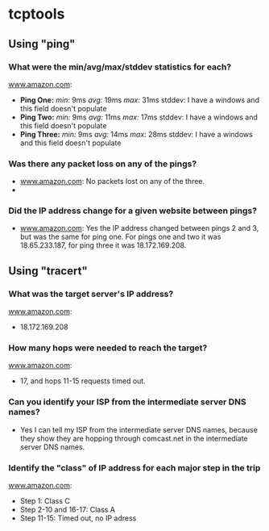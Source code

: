 # tcptools
## Using "ping"
### What were the min/avg/max/stddev statistics for each?
www.amazon.com:
* **Ping One:** *min:* 9ms *avg:* 19ms *max:* 31ms stddev: I have a windows and this field doesn't populate
* **Ping Two:** *min:* 9ms *avg:*  11ms *max:* 17ms stddev: I have a windows and this field doesn't populate
* **Ping Three:** *min:* 9ms *avg:* 14ms *max:* 28ms stddev: I have a windows and this field doesn't populate
### Was there any packet loss on any of the pings?
* www.amazon.com: No packets lost on any of the three.
* 
### Did the IP address change for a given website between pings?
* www.amazon.com: Yes the IP address changed between pings 2 and 3, but was the same for ping one. For pings one and two it was 18.65.233.187, for ping three it was 18.172.169.208.
## Using "tracert"
### What was the target server's IP address?
www.amazon.com:
* 18.172.169.208
### How many hops were needed to reach the target?
www.amazon.com:
* 17, and hops 11-15 requests timed out.
### Can you identify your ISP from the intermediate server DNS names?
* Yes I can tell my ISP from the intermediate server DNS names, because they show they are hopping through comcast.net in the intermediate server DNS names.
### Identify the "class" of IP address for each major step in the trip
www.amazon.com:
* Step 1: Class C
* Step 2-10 and 16-17: Class A
* Step 11-15: Timed out, no IP adress
